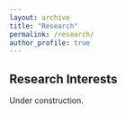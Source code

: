 ```yaml
---
layout: archive
title: "Research"
permalink: /research/
author_profile: true
---
```


Research Interests
---

Under construction.
